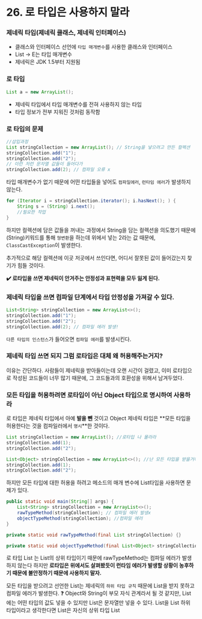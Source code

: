 # 26. 로 타입은 사용하지 말라

### 제네릭 타입(제네릭 클래스, 제네릭 인터페이스)

- 클래스와 인터페이스 선언에 `타입 매개변수`를 사용한 클래스와 인터페이스
- List<E> → E는 타입 매개변수
- 제네릭은 JDK 1.5부터 지원됨

### 로 타입

```java
List a = new ArrayList();
```

- 제네릭 타입에서 타입 매개변수를 전혀 사용하지 않는 타입
- 타입 정보가 전부 지워진 것처럼 동작함

### 로 타입의 문제

```java
//삽입과정
List stringCollection = new ArrayList(); // String을 넣으려고 만든 컬렉션
stringCollection.add("1");
stringCollection.add("2");
// 이런 저런 문자열 값들이 들어다가
stringCollection.add(2); // 컴파일 오류 x
```

타입 매개변수가 없기 때문에 어떤 타입들을 넣어도 `컴파일에러`, `런타임 에러`가 발생하지 않는다.

```java
for (Iterator i = stringCollection.iterator(); i.hasNext(); ) {
    String s = (String) i.next();
    //필요한 작업
}
```

하지만 컬렉션에 담은 값들을 꺼내는 과정에서 String을 담는 컬렉션을 의도했기 때문에 (String)키워드를 통해 `형변환`을 하는데 위에서 넣는 2라는 값 때문에, `ClassCastException`이 발생한다.

추가적으로 해당 컬렉션에 이곳 저곳에서 쓰인다면, 어디서 잘못된 값이 들어갔는지 찾기가 힘들 것이다.

**✔️ 로타입을 쓰면 제네릭이 안겨주는 안정성과 표현력을 모두 잃게 된다.**

### 제네릭 타입을 쓰면 컴파일 단계에서 타입 안정성을 가져갈 수 있다.

```java
List<String> stringCollection = new ArrayList<>();
stringCollection.add("1");
stringCollection.add("2");
stringCollection.add(2); // 컴파일 에러 발생!
```

`다른 타입의 인스턴스`가 들어오면 `컴파일 에러`를 발생시킨다.

### 제네릭 타입 쓰면 되지 그럼 로타입은 대체 왜 허용해주는거지?

이유는 간단하다. 사람들이 제네릭을 받아들이는데 오랜 시간이 걸렸고, 이미 로타입으로 작성된 코드들이 너무 많기 때문에, 그 코드들과의 호환성을 위해서 남겨두었다.

### 모든 타입을 허용하려면 로타입이 아닌 Object 타입으로 명시하여 사용하라

로 타입은 제네릭 타입에서 아예 **발을 뺀** 것이고 
Object 제네릭 타입은 **모든 타입을 허용한다는 것을 컴파일러에서 `명시`**한 것이다.

```java
List stringCollection = new ArrayList(); //로타입 나 몰라라
stringCollection.add(1);
stringCollection.add("2");
```

```java
List<Object> stringCollection = new ArrayList<>(); //난 모든 타입을 받을거야!!
stringCollection.add(1);
stringCollection.add("2");
```

하지만 모든 타입에 대한 허용을 하려고 메소드의 매개 변수에 List<Object>타입을 사용하면 문제가 있다.

```java
public static void main(String[] args) {
    List<String> stringCollection = new ArrayList<>();
    rawTypeMethod(stringCollection); // 컴파일 에러 발생x
    objectTypeMethod(stringCollection); //컴파일 에러
}

private static void rawTypeMethod(final List stringCollection) {}

private static void objectTypeMethod(final List<Object> stringCollection) {}
```

로 타입 List 는 List<String>의 상위 타입이기 때문에 rawTypeMethod는 컴파일 에러가 발생하지 않는다
하지만 **로타입은 위에서도 살펴봤듯이 런타임 에러가 발생할 상황이 농후하기 때문에 불안정하기 때문에 사용하지 말자.**

모든 타입을 받으려고 선언한 List<Object>는 제네릭의 `하위 타입 규칙` 때문에 List<String>을 받지 못하고
컴파일 에러가 발생한다. 
❓ Object와 String이 부모 자식 관계라서 될 것 같지만,
List<Object>에는 어떤 타입의 값도 넣을 수 있지만 List<String>은 문자열만 넣을 수 있다.
List<String>을 List<Object> 하위 타입이라고 생각한다면 
List<String>은 자신의 상위 타입 List<Object>의 모든 일을 할 수 없기 때문에 리스코프 치환 원칙에 어긋난다.

### 비한정 와일드카드 타입

위의 제약을 없애기 위해 모든 타입을 받을 수 있는 List<?>와일드카드를 사용하면 된다.

```java
public static void main(String[] args) {
        List<String> stringCollection = new ArrayList<>();
        wildCardTypeMethod(stringCollection); // 컴파일에러 발생x
    }

    private static void wildCardTypeMethod(final List<?> stringCollection) {
        stringCollection.get(0);
        stringCollection.add(1); // 컴파일 에러
        stringCollection.add("1"); // 컴파일 에러
    }
```

하지만 여기에도 제약이 생긴다. 와일드 카드로 모든 타입들을 받을 수 있지만,
 **`타입 불변식`을 훼손하지 못하게 null외의 아무 값도 넣지 못한다.**

main에서 stringCollection은 List<String>인데, 메소드의 매개변수는 List<?>이다.
List<?>에선, 모든 제네릭을 다 받을 수 있지만, 해당 컬렉션 객체가 어떤 타입의 제네릭이었는지 알 수 가 없기 때문에 add를 하지 못하게 한다. **잘못된 타입의 값을 넣었다가 타입 불변식을 훼손할 수 있기 때문**이다.

하지만 get과 같이 타입 불변을 훼손하지 않는 행동은 할 수 있다.

이에 반해 로 타입 List은 **아무 값이나 add** 할 수 있기 때문에 **타입 불변식을 훼손할 수 있다.**

### 로타입은 타입 불변식을 훼손할 수 있기 때문에 사용하지 말자.

하지만 로 타입을 써야하는 예외가 있다.

### 로 타입을 써야하는 예외 1 - class 리터럴

- class 리터럴에는 배열과 기본타입은 허용하지만 **매개변수화 타입을 사용할 수 없다.**
- List.class `허용`
List<String>.class `허용X`

### 로 타입을 써야하는 예외 2 - instanceof 연산자

- 런타임에는 매개변수화 정보가 지워진다. 컴파일 단계에선 잘못된 타입에 대한 체크가 끝나기 때문
- `instanceof List`와 `instanceof List<?>`은 똑같이 동작한다.